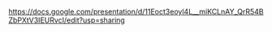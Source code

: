 https://docs.google.com/presentation/d/11Eoct3eoyl4L__miKCLnAY_QrR54BZbPXtV3IEURvcI/edit?usp=sharing